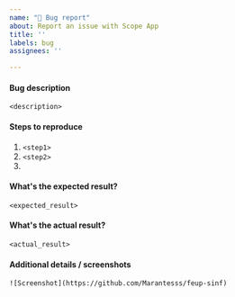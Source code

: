```yaml
---
name: "🐛 Bug report"
about: Report an issue with Scope App
title: ''
labels: bug
assignees: ''

---
```


#### Bug description

`<description>`

#### Steps to reproduce

1. `<step1>`
2. `<step2>`
3. 

#### What's the expected result?

`<expected_result>`

#### What's the actual result?

`<actual_result>`

#### Additional details / screenshots

`![Screenshot](https://github.com/Marantesss/feup-sinf)`